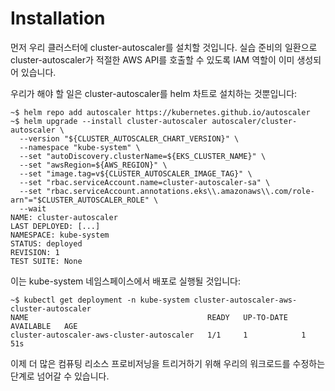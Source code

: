 # Installation

먼저 우리 클러스터에 cluster-autoscaler를 설치할 것입니다. 실습 준비의 일환으로 cluster-autoscaler가 적절한 AWS API를 호출할 수 있도록 IAM 역할이 이미 생성되어 있습니다.

우리가 해야 할 일은 cluster-autoscaler를 helm 차트로 설치하는 것뿐입니다:

```
~$ helm repo add autoscaler https://kubernetes.github.io/autoscaler
~$ helm upgrade --install cluster-autoscaler autoscaler/cluster-autoscaler \
  --version "${CLUSTER_AUTOSCALER_CHART_VERSION}" \
  --namespace "kube-system" \
  --set "autoDiscovery.clusterName=${EKS_CLUSTER_NAME}" \
  --set "awsRegion=${AWS_REGION}" \
  --set "image.tag=v${CLUSTER_AUTOSCALER_IMAGE_TAG}" \
  --set "rbac.serviceAccount.name=cluster-autoscaler-sa" \
  --set "rbac.serviceAccount.annotations.eks\\.amazonaws\\.com/role-arn"="$CLUSTER_AUTOSCALER_ROLE" \
  --wait
NAME: cluster-autoscaler
LAST DEPLOYED: [...]
NAMESPACE: kube-system
STATUS: deployed
REVISION: 1
TEST SUITE: None
```

이는 kube-system 네임스페이스에서 배포로 실행될 것입니다:

```
~$ kubectl get deployment -n kube-system cluster-autoscaler-aws-cluster-autoscaler
NAME                                        READY   UP-TO-DATE   AVAILABLE   AGE
cluster-autoscaler-aws-cluster-autoscaler   1/1     1            1           51s
```

이제 더 많은 컴퓨팅 리소스 프로비저닝을 트리거하기 위해 우리의 워크로드를 수정하는 단계로 넘어갈 수 있습니다.
